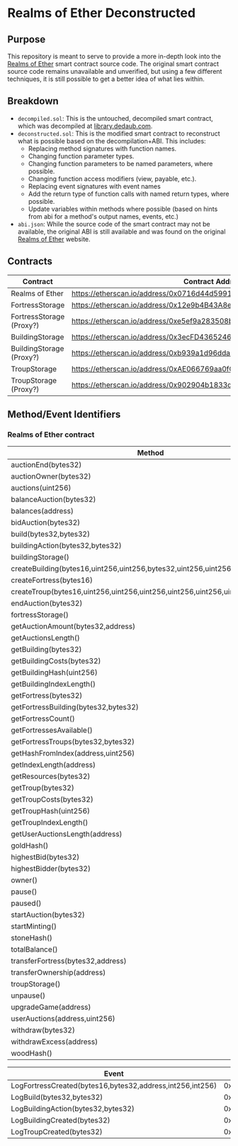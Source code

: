# Realms of Ether Deconstructed

## Purpose

This repository is meant to serve to provide a more in-depth look into the [Realms of Ether](https://realmsofether.com/) smart contract source code. The original smart contract source code remains unavailable and unverified, but using a few different techniques, it is still possible to get a better idea of what lies within.

## Breakdown

- `decompiled.sol`: This is the untouched, decompiled smart contract, which was decompiled at [library.dedaub.com](https://library.dedaub.com/decompile).
- `deconstructed.sol`: This is the modified smart contract to reconstruct what is possible based on the decompilation+ABI. This includes:
  - Replacing method signatures with function names.
  - Changing function parameter types.
  - Changing function parameters to be named parameters, where possible.
  - Changing function access modifiers (view, payable, etc.).
  - Replacing event signatures with event names
  - Add the return type of function calls with named return types, where possible.
  - Update variables within methods where possible (based on hints from abi for a method's output names, events, etc.)
- `abi.json`: While the source code of the smart contract may not be available, the original ABI is still available and was found on the original [Realms of Ether](https://realmsofether.com/) website.

## Contracts

| **Contract**             | **Contract Address**                                                    |
|--------------------------|-------------------------------------------------------------------------|
| Realms of Ether          | https://etherscan.io/address/0x0716d44d5991b15256a2de5769e1376d569bba7c |
| FortressStorage          | https://etherscan.io/address/0x12e9b4B43A8e8788569BE5DF6fc3ed88780c4DfC |
| FortressStorage (Proxy?) | https://etherscan.io/address/0xe5ef9a283508bbfd11d5379efc4146a4e4a26b8a |
| BuildingStorage          | https://etherscan.io/address/0x3ecFD43652462a9EDc06f5c4e3e65e1E9A1FAF24 |
| BuildingStorage (Proxy?) | https://etherscan.io/address/0xb939a1d96dda7271d6d89eaceabd9163d0502165 |
| TroupStorage             | https://etherscan.io/address/0xAE066769aa0fC472f1ee10360e05f2a6d903c1f3 |
| TroupStorage (Proxy?)    | https://etherscan.io/address/0x902904b1833def4aef05b99cea93cc3383cd2d4a |

## Method/Event Identifiers

### Realms of Ether contract

| **Method**                                                                      | **MethodID** |
|---------------------------------------------------------------------------------|--------------|
| auctionEnd(bytes32)                                                             | 0x7621bd09d  |
| auctionOwner(bytes32)                                                           | 0xc73dedfd   |
| auctions(uint256)                                                               | 0x571a26a0   |
| balanceAuction(bytes32)                                                         | 0x093556c9   |
| balances(address)                                                               | 0x27e235e3   |
| bidAuction(bytes32)                                                             | 0xcacb7ad8   |
| build(bytes32,bytes32)                                                          | 0x30b654f8   |
| buildingAction(bytes32,bytes32)                                                 | 0xdc341d8d   |
| buildingStorage()                                                               | 0xed8faf3d   |
| createBuilding(bytes16,uint256,uint256,bytes32,uint256,uint256,uint256,uint256) | 0x2516930f   |
| createFortress(bytes16)                                                         | 0x5096ec53   |
| createTroup(bytes16,uint256,uint256,uint256,uint256,uint256,uint256,uint256)    | 0x974f1e9e   |
| endAuction(bytes32)                                                             | 0x01db46a0   |
| fortressStorage()                                                               | 0x0258a643   |
| getAuctionAmount(bytes32,address)                                               | 0xc9c0c242   |
| getAuctionsLength()                                                             | 0xdbe35007   |
| getBuilding(bytes32)                                                            | 0x66760ce6   |
| getBuildingCosts(bytes32)                                                       | 0x7bbe0176   |
| getBuildingHash(uint256)                                                        | 0xcb551a2b   |
| getBuildingIndexLength()                                                        | 0xd5ee9ca4   |
| getFortress(bytes32)                                                            | 0xc1666a30   |
| getFortressBuilding(bytes32,bytes32)                                            | 0x98a84292   |
| getFortressCount()                                                              | 0x10cfcf0c   |
| getFortressesAvailable()                                                        | 0x468c7804   |
| getFortressTroups(bytes32,bytes32)                                              | 0xc756b8e9   |
| getHashFromIndex(address,uint256)                                               | 0x78a11bf0   |
| getIndexLength(address)                                                         | 0xf5807181   |
| getResources(bytes32)                                                           | 0x8ca25ab4   |
| getTroup(bytes32)                                                               | 0x7e403f26   |
| getTroupCosts(bytes32)                                                          | 0x66cfc337   |
| getTroupHash(uint256)                                                           | 0x245454b5   |
| getTroupIndexLength()                                                           | 0x48d79c6f   |
| getUserAuctionsLength(address)                                                  | 0x82768573   |
| goldHash()                                                                      | 0x8764d2e2   |
| highestBid(bytes32)                                                             | 0x61508bfd   |
| highestBidder(bytes32)                                                          | 0xbf51e728   |
| owner()                                                                         | 0x8da5cb5b   |
| pause()                                                                         | 0x8456cb59   |
| paused()                                                                        | 0x5c975abb   |
| startAuction(bytes32)                                                           | 0xede8acdb   |
| startMinting()                                                                  | 0x9a65ea26   |
| stoneHash()                                                                     | 0x7f1c5886   |
| totalBalance()                                                                  | 0xad7a672f   |
| transferFortress(bytes32,address)                                               | 0x8063a94b   |
| transferOwnership(address)                                                      | 0xf2fde38b   |
| troupStorage()                                                                  | 0x40d7f8c0   |
| unpause()                                                                       | 0x3f4ba83a   |
| upgradeGame(address)                                                            | 0xe82acd26   |
| userAuctions(address,uint256)                                                   | 0xb4fbe80a   |
| withdraw(bytes32)                                                               | 0x8e19899e   |
| withdrawExcess(address)                                                         | 0xaffbf593   |
| woodHash()                                                                      | 0xa00fedc7   |

| **Event**                                                 | **EventID** |
|-----------------------------------------------------------|-------------|
| LogFortressCreated(bytes16,bytes32,address,int256,int256) | 0x39152486  |
| LogBuild(bytes32,bytes32)                                 | 0x9303befd  |
| LogBuildingAction(bytes32,bytes32)                        | 0x9afc6e84  |
| LogBuildingCreated(bytes32)                               | 0xc419dae1  |
| LogTroupCreated(bytes32)                                  | 0xa543a0fd  |